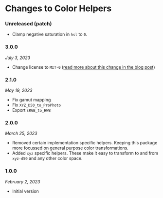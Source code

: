 # Changes to Color Helpers

### Unreleased (patch)

- Clamp negative saturation in `hsl` to `0`.

### 3.0.0

_July 3, 2023_

- Change license to `MIT-0` ([read more about this change in the blog post](https://preset-env.cssdb.org/blog/license-change/))

### 2.1.0

_May 19, 2023_

- Fix gamut mapping
- Fix `XYZ_D50_to_ProPhoto`
- Export `sRGB_to_HWB`

### 2.0.0

_March 25, 2023_

- Removed certain implementation specific helpers. Keeping this package more focussed on general purpose color transformations.
- Added `xyz` specific helpers. These make it easy to transform to and from `xyz-d50` and any other color space.

### 1.0.0

_February 2, 2023_

- Initial version
